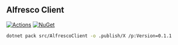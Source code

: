 ## Alfresco Client

[![Actions](https://github.com/wk-j/alfresco-client/workflows/Build/badge.svg)](https://github.com/wk-j/alfresco-client/actions)
[![NuGet](https://img.shields.io/nuget/v/wk.AlfrescoClient.svg)](https://www.nuget.org/packages/wk.AlfrescoClient)

```bash
dotnet pack src/AlfrescoClient -o .publish/X /p:Version=0.1.1
```